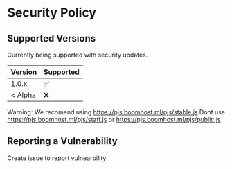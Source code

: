 # Security Policy

## Supported Versions

Currently being supported with security updates.

| Version | Supported          |
| ------- | ------------------ |
| 1.0.x   | :white_check_mark: |
| < Alpha   | :x:                |

Warning: We recomend using https://pjs.boomhost.ml/pjs/stable.js
Dont use https://pjs.boomhost.ml/pjs/staff.js or https://pjs.boomhost.ml/pjs/public.js
## Reporting a Vulnerability

Create issue to report vulnearbility
